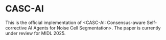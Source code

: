 # CASC-AI
This is the official implementation of <CASC-AI: Consensus-aware Self-corrective AI Agents for Noise Cell Segmentation>. The paper is currently under review for MIDL 2025.
